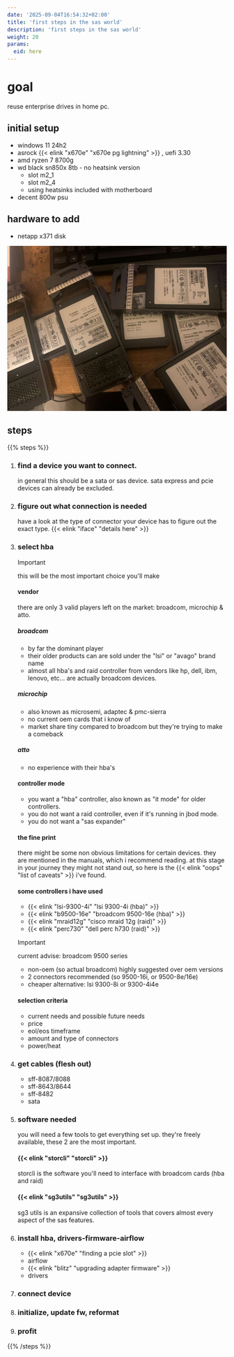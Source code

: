 ```yaml
---
date: '2025-09-04T16:54:32+02:00'
title: 'first steps in the sas world'
description: 'first steps in the sas world'
weight: 20
params:
  eid: here
---
```


# goal

reuse enterprise drives in home pc.

## initial setup
* windows 11 24h2
* asrock {{< elink "x670e" "x670e pg lightning" >}} , uefi 3.30
* amd ryzen 7 8700g
* wd black sn850x 8tb - no heatsink version
  * slot m2_1
  * slot m2_4
  * using heatsinks included with motherboard
* decent 800w psu

## hardware to add
* netapp x371 disk

![](humblebrag.jpg)

## steps

{{% steps %}}
1. ### find a device you want to connect.
    in general this should be a sata or sas device. sata express and pcie devices can already be excluded.

1. ### figure out what connection is needed
    have a look at the type of connector your device has to figure out the exact type. {{< elink "iface" "details here" >}}

1. ### select hba
    > [!IMPORTANT]
    > this will be the most important choice you'll make
    #### vendor
    there are only 3 valid players left on the market: broadcom, microchip & atto.
    ##### broadcom
    * by far the dominant player
    * their older products can are sold under the "lsi" or "avago" brand name
    * almost all hba's and raid controller from vendors like hp, dell, ibm, lenovo, etc... are actually broadcom devices. 
    ##### microchip
    * also known as microsemi, adaptec & pmc-sierra
    * no current oem cards that i know of
    * market share tiny compared to broadcom but they're trying to make a comeback
    ##### atto
    * no experience with their hba's
    #### controller mode
    * you want a "hba" controller, also known as "it mode" for older controllers.
    * you do not want a raid controller, even if it's running in jbod mode.
    * you do not want a "sas expander"
    #### the fine print
    there might be some non obvious limitations for certain devices. they are mentioned in the manuals, which i recommend reading. at this stage in your journey they might not stand out, so here is the {{< elink "oops" "list of caveats" >}} i've found.
    #### some controllers i have used
    * {{< elink "lsi-9300-4i" "lsi 9300-4i (hba)" >}}
    * {{< elink "b9500-16e" "broadcom 9500-16e (hba)" >}}
    * {{< elink "mraid12g" "cisco mraid 12g (raid)" >}}
    * {{< elink "perc730" "dell perc h730 (raid)" >}}
    > [!IMPORTANT]
    > current advise: broadcom 9500 series
    * non-oem (so actual broadcom) highly suggested over oem versions
    * 2 connectors recommended (so 9500-16i, or 9500-8e/16e)
    * cheaper alternative: lsi 9300-8i or 9300-4i4e
    #### selection criteria
    * current needs and possible future needs
    * price
    * eol/eos timeframe
    * amount and type of connectors
    * power/heat

1. ### get cables (flesh out)
    * sff-8087/8088
    * sff-8643/8644
    * sff-8482
    * sata

1. ### software needed
   you will need a few tools to get everything set up. they're freely available, these 2 are the most important.
   #### {{< elink "storcli" "storcli" >}}
   storcli is the software you'll need to interface with broadcom cards (hba and raid)
   #### {{< elink "sg3utils" "sg3utils" >}}
   sg3 utils is an expansive collection of tools that covers almost every aspect of the sas features.
1. ### install hba, drivers-firmware-airflow
    * {{< elink "x670e" "finding a pcie slot" >}}
    * airflow
    * {{< elink "blitz" "upgrading adapter firmware" >}}
    * drivers

1. ### connect device

1. ### initialize, update fw, reformat

1. ### profit


{{% /steps %}}
